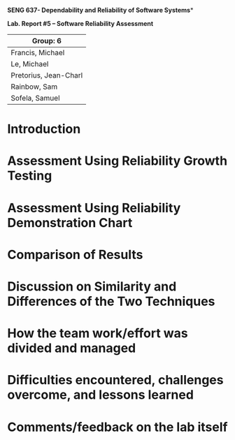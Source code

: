 **SENG 637- Dependability and Reliability of Software Systems***

**Lab. Report \#5 – Software Reliability Assessment**

| Group: 6      |
|-----------------|
| Francis, Michael                |   
| Le, Michael              |   
| Pretorius, Jean-Charl               |   
| Rainbow, Sam                |
| Sofela, Samuel                |

# Introduction

# 

# Assessment Using Reliability Growth Testing 

# Assessment Using Reliability Demonstration Chart 

# 

# Comparison of Results

# Discussion on Similarity and Differences of the Two Techniques

# How the team work/effort was divided and managed

# 

# Difficulties encountered, challenges overcome, and lessons learned

# Comments/feedback on the lab itself
